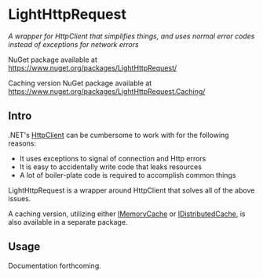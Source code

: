 # LightHttpRequest
*A wrapper for HttpClient that simplifies things, and uses normal error codes instead of exceptions for network errors*

NuGet package available at https://www.nuget.org/packages/LightHttpRequest/

Caching version NuGet package available at https://www.nuget.org/packages/LightHttpRequest.Caching/

## Intro

.NET's [HttpClient](https://docs.microsoft.com/en-us/dotnet/api/system.net.http.httpclient?view=netcore-3.1) can be cumbersome to work with for the following reasons:
* It uses exceptions to signal of connection and Http errors
* It is easy to accidentally write code that leaks resources
* A lot of boiler-plate code is required to accomplish common things

LightHttpRequest is a wrapper around HttpClient that solves all of the above issues.

A caching version, utilizing either [IMemoryCache](https://docs.microsoft.com/en-us/aspnet/core/performance/caching/memory?view=aspnetcore-3.1) or [IDistributedCache](https://docs.microsoft.com/en-us/aspnet/core/performance/caching/distributed?view=aspnetcore-3.1), is also available in a separate package.

## Usage

Documentation forthcoming.
